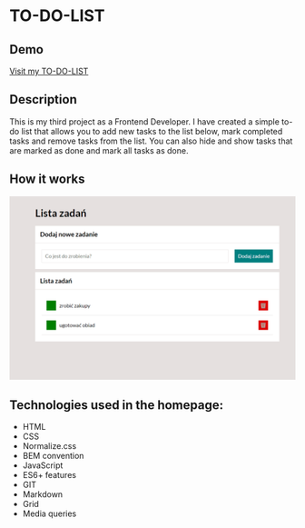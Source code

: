 # TO-DO-LIST

## Demo
[Visit my TO-DO-LIST](https://solinskideveloper.github.io/TO-DO-LIST/)

## Description
This is my third project as a Frontend Developer. I have created a simple to-do list that allows you to add new tasks to the list below, mark completed tasks and remove tasks from the list. You can also hide and show tasks that are marked as done and mark all tasks as done.

## How it works

![TO DO LIST](https://github.com/Patryk-Solinski/TO-DO-LIST/blob/master/images/to-do-list.gif?raw=true)

## Technologies used in the homepage:
- HTML
- CSS
- Normalize.css
- BEM convention
- JavaScript
- ES6+ features
- GIT
- Markdown
- Grid
- Media queries
